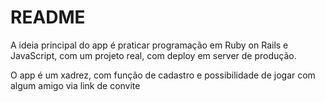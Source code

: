 # README

A ideia principal do app é praticar programação em Ruby on Rails e JavaScript, com um projeto real, com deploy em server de produção.

O app é um xadrez, com função de cadastro e possibilidade de jogar com algum amigo via link de convite

